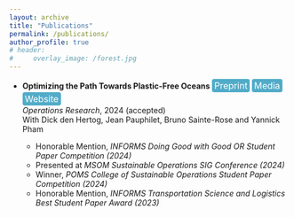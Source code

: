 ```yaml
---
layout: archive
title: "Publications"
permalink: /publications/
author_profile: true
# header:
#     overlay_image: /forest.jpg
---
```

<!-- [[Preprint]](https://optimization-online.org/2023/10/optimizing-the-path-towards-plastic-free-oceans/) [[Media]](https://www.london.edu/think/winning-the-race-for-cleaner-oceans-with-analytics) -->


<!-- ## Publications -->
- **Optimizing the Path Towards Plastic-Free Oceans**  <a href="https://optimization-online.org/2023/10/optimizing-the-path-towards-plastic-free-oceans/" style="display: inline-block; padding: 2px 4px; font-size: 16px; color: white; background-color: #52acc8; text-align: center; text-decoration: none; border-radius: 4px;">Preprint</a>  <a href="https://www.london.edu/think/winning-the-race-for-cleaner-oceans-with-analytics" style="display: inline-block; padding: 2px 4px; font-size: 16px; color: white; background-color: #52acc8; text-align: center; text-decoration: none; border-radius: 4px;">Media</a>  <a href="{{ site.baseurl }}/research/ocean_cleanup.html" style="display: inline-block; padding: 2px 4px; font-size: 16px; color: white; background-color: #52acc8; text-align: center; text-decoration: none; border-radius: 4px;">Website</a>  
  *Operations Research*, 2024 (accepted)  
  With Dick den Hertog, Jean Pauphilet, Bruno Sainte-Rose and Yannick Pham 

  <!-- [(The Ocean Cleanup)](https://theoceancleanup.com/) -->

  - Honorable Mention, *INFORMS Doing Good with Good OR Student Paper Competition (2024)*
  - Presented at *MSOM Sustainable Operations SIG Conference (2024)*
  - Winner, *POMS College of Sustainable Operations Student Paper Competition (2024)*
  - Honorable Mention, *INFORMS Transportation Science and Logistics Best Student Paper Award (2023)*


<!-- {% if site.author.googlescholar %}
  <div class="wordwrap">You can also find my articles on <a href="{{site.author.googlescholar}}">my Google Scholar profile</a>.</div>
{% endif %}

{% include base_path %}

{% for post in site.publications reversed %}
  {% include archive-single.html %}
{% endfor %} -->

